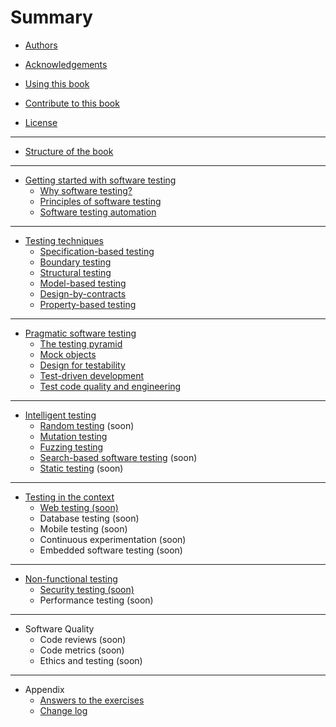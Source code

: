 # Summary

* [Authors](chapters/preface/authors.md)

* [Acknowledgements](chapters/preface/acknowledgements.md)

* [Using this book](chapters/preface/use.md)

* [Contribute to this book](chapters/preface/contribute.md)

* [License](chapters/preface/license.md)

----

* [Structure of the book](chapters/preface/structure.md)

----

* [Getting started with software testing](chapters/getting-started/README.md)
	* [Why software testing?](chapters/getting-started/why-software-testing.md)
	* [Principles of software testing](chapters/getting-started/testing-principles.md)
	* [Software testing automation](chapters/getting-started/test-automation.md)

----

* [Testing techniques](chapters/testing-techniques/README.md)
	* [Specification-based testing](chapters/testing-techniques/specification-based-testing.md)
	* [Boundary testing](chapters/testing-techniques/boundary-testing.md)
	* [Structural testing](chapters/testing-techniques/structural-testing.md)
	* [Model-based testing](chapters/testing-techniques/model-based-testing.md)
	* [Design-by-contracts](chapters/testing-techniques/design-by-contracts.md)
	* [Property-based testing](chapters/testing-techniques/property-based-testing.md)

----

* [Pragmatic software testing](chapters/pragmatic-testing/README.md)
	* [The testing pyramid](chapters/pragmatic-testing/testing-pyramid.md)
	* [Mock objects](chapters/pragmatic-testing/mock-objects.md)
	* [Design for testability](chapters/pragmatic-testing/design-for-testability.md)
	* [Test-driven development](chapters/pragmatic-testing/tdd.md)
	* [Test code quality and engineering](chapters/pragmatic-testing/test-code-quality.md)

----

* [Intelligent testing](chapters/intelligent-testing/README.md)
	* [Random testing](chapters/intelligent-testing/random-testing.md) (soon)
	* [Mutation testing](chapters/intelligent-testing/mutation-testing.md)
	* [Fuzzing testing](chapters/intelligent-testing/fuzzing.md)
	* [Search-based software testing](chapters/intelligent-testing/sbst.md) (soon)
	* [Static testing](chapters/intelligent-testing/static-testing.md) (soon)

----

* [Testing in the context](chapters/testing-into-context/README.md)
	* [Web testing (soon)](chapters/testing-into-context/web-testing.md)
	* Database testing (soon)
	* Mobile testing (soon)
	* Continuous experimentation (soon)
	* Embedded software testing (soon)

----

* [Non-functional testing](chapters/non-functional-testing/README.md)
	* [Security testing (soon)](chapters/non-functional-testing/security-testing.md)
	* Performance testing (soon)

---

* Software Quality
	* Code reviews (soon)
	* Code metrics (soon)
	* Ethics and testing (soon)

---

* Appendix
	* [Answers to the exercises](chapters/appendix/answers.md)
	* [Change log](chapters/appendix/changelog.md)

